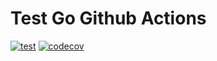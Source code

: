 # Test Go Github Actions

[![test](https://github.com/zhigang/go-github-actions/actions/workflows/test.yml/badge.svg)](https://github.com/zhigang/go-github-actions/actions)
[![codecov](https://codecov.io/gh/zhigang/go-github-actions/branch/master/graph/badge.svg?token=I35IBQTJCW)](https://codecov.io/gh/zhigang/go-github-actions)
